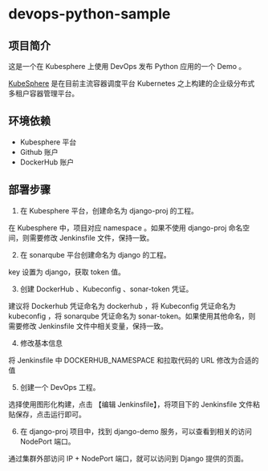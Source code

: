 # devops-python-sample

## 项目简介

这是一个在 Kubesphere 上使用 DevOps 发布 Python 应用的一个 Demo 。

[KubeSphere](https://kubesphere.io) 是在目前主流容器调度平台 Kubernetes 之上构建的企业级分布式多租户容器管理平台。

## 环境依赖

- Kubesphere 平台
- Github 账户
- DockerHub 账户

## 部署步骤

1. 在 Kubesphere 平台，创建命名为 django-proj 的工程。

在 Kubesphere 中，项目对应 namespace 。如果不使用 django-proj 命名空间，则需要修改 Jenkinsfile 文件，保持一致。

2. 在 sonarqube 平台创建命名为 django 的工程。

key 设置为 django，获取 token 值。

3. 创建 DockerHub 、Kubeconfig 、sonar-token 凭证。

建议将 Dockerhub 凭证命名为 dockerhub ，将 Kubeconfig 凭证命名为 kubeconfig ，将 sonarqube 凭证命名为 sonar-token。如果使用其他命名，则需要修改 Jenkinsfile 文件中相关变量，保持一致。

4. 修改基本信息

将 Jenkinsfile 中 DOCKERHUB_NAMESPACE 和拉取代码的 URL 修改为合适的值

5. 创建一个 DevOps 工程。

选择使用图形化构建，点击 【编辑 Jenkinsfile】，将项目下的 Jenkinsfile 文件粘贴保存，点击运行即可。

6. 在 django-proj 项目中，找到 django-demo 服务，可以查看到相关的访问 NodePort 端口。

通过集群外部访问 IP + NodePort 端口，就可以访问到 Django 提供的页面。
